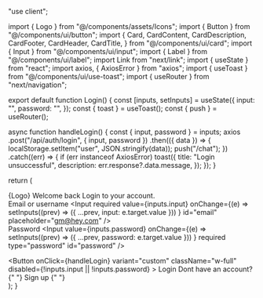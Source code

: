 "use client";

import { Logo } from "@/components/assets/Icons";
import { Button } from "@/components/ui/button";
import {
  Card,
  CardContent,
  CardDescription,
  CardFooter,
  CardHeader,
  CardTitle,
} from "@/components/ui/card";
import { Input } from "@/components/ui/input";
import { Label } from "@/components/ui/label";
import Link from "next/link";
import { useState } from "react";
import axios, { AxiosError } from "axios";
import { useToast } from "@/components/ui/use-toast";
import { useRouter } from "next/navigation";

export default function Login() {
  const [inputs, setInputs] = useState({
    input: "",
    password: "",
  });
  const { toast } = useToast();
  const { push } = useRouter();

  async function handleLogin() {
    const { input, password } = inputs;
    axios
      .post("/api/auth/login", { input, password })
      .then(({ data }) => {
        localStorage.setItem("user", JSON.stringify(data));
        push("/chat");
      })
      .catch((err) => {
        if (err instanceof AxiosError)
          toast({
            title: "Login unsuccessful",
            description: err.response?.data.message,
          });
      });
  }

  return (
    <div className="flex flex-col items-center h-screen">
      <span className="mt-12">{Logo}</span>
      <Card className="w-[380px] py-5 mt-48 max-[900px]:mt-10 max-[400px]:w-[95%]">
        <CardHeader>
          <CardTitle>Welcome back</CardTitle>
          <CardDescription>Login to your account.</CardDescription>
        </CardHeader>
        <CardContent>
          <form>
            <div className="grid w-full items-center gap-4 mt-1">
              <div className="flex flex-col gap-3  space-y-1.5">
                <Label htmlFor="email">Email or username</Label>
                <Input
                  required
                  value={inputs.input}
                  onChange={(e) =>
                    setInputs((prev) => ({ ...prev, input: e.target.value }))
                  }
                  id="email"
                  placeholder="gm@hey.com"
                />
              </div>
              <div className="flex flex-col gap-3 mt-2 space-y-1.5">
                <Label htmlFor="password">Password</Label>
                <Input
                  value={inputs.password}
                  onChange={(e) =>
                    setInputs((prev) => ({ ...prev, password: e.target.value }))
                  }
                  required
                  type="password"
                  id="password"
                />
              </div>
            </div>
          </form>
        </CardContent>
        <CardFooter className="flex mt-1">
          <Button
            onClick={handleLogin}
            variant="custom"
            className="w-full"
            disabled={!inputs.input || !inputs.password}
          >
            Login
          </Button>
        </CardFooter>
      </Card>
      <span className="mt-6 text-sm">
        Dont have an account?{" "}
        <Link className="text-neutral-400" href="/auth/signup">
          Sign up
        </Link>{" "}
      </span>
    </div>
  );
}
